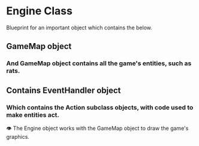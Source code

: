 # Engine Class

Blueprint for an important object which contains the below.

## GameMap object

### And GameMap object contains all the game's entities, such as rats.

## Contains EventHandler object

### Which contains the Action subclass objects, with code used to make entities act.

👁 The Engine object works with the GameMap object to draw the game's graphics.
